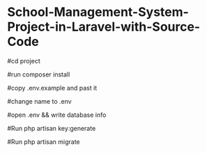 # School-Management-System-Project-in-Laravel-with-Source-Code
#cd project

#run composer install

#copy .env.example and past it

#change name to .env

#open .env && write database info

#Run php artisan key:generate

#Run php artisan migrate

